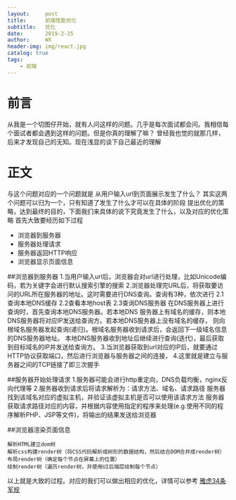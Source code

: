 ```yaml
---
layout:     post
title:      前端性能优化
subtitle:   优化
date:       2019-2-25
author:     WX
header-img: img/react.jpg
catalog: true
tags:
    - 前端
---
```

# 前言
从我是一个切图仔开始，就有人问这样的问题。几乎是每次面试都会问。我相信每个面试者都会遇到这样的问题。但是你真的理解了嘛？
曾经我也觉的就那几样，后来才发现自己的无知。现在浅显的谈下自己最近的理解

# 正文
 
与这个问题对应的一个问题就是 从用户输入url到页面展示发生了什么？ 其实这两个问题可以归为一个，只有知道了发生了什么才可以在具体的阶段
提出优化的策略，达到最终的目的，下面我们来具体的说下究竟发生了什么，以及对应的优化策略
首先大致要经历如下过程
   <ul>
        <li>浏览器到服务器</li>
        <li>服务器处理请求</li>
        <li>服务器返回HTTP响应</li>
        <li>浏览器显示页面信息</li>
   </ul>

##浏览器到服务器
    1.当用户输入url后，浏览器会对url进行处理，比如Unicode编码，若为关键字会进行默认搜索引擎的搜索
    2.浏览器处理完URL后，将获取要访问的URL所在服务器的地址。这时需要进行DNS查询。查询有3种，依次进行
        2.1查询本地DNS缓存
        2.2查看本地host表
        2.3查询DNS服务器
    在DNS服务器上进行查询时，首先查询本地DNS服务器。若本地DNS 
    服务器上有域名的缓存，则本地DNS服务器将对应IP发送给查询方。若本地DNS服务器上没有域名的缓存，
    则向根域名服务器发起查询(递归)。根域名服务器收到请求后，会返回下一级域名信息的DNS服务器地址。
    本地DNS服务器收到地址后继续进行查询(迭代)，最后获取到目标域名的IP并发送给查询方。 
    3.当浏览器获取到url对应的IP后，就要通过HTTP协议获取端口，然后进行浏览器与服务器之间的连接，
    4.这里就是建立与服务器之间的TCP链接了即三次握手

##服务器开始处理请求
    1.服务器可能会进行http重定向，DNS负载均衡，nginx反向代理等
    2.服务器收到请求后将请求解析为：请求方法、域名、请求路径
      服务器找到该域名对应的虚拟主机，并验证该虚拟主机是否可以使用该请求方法
      服务器获取请求路径对应的内容，并根据内容使用指定的程序来处理(e.g.使用不同的程序解析PHP、JSP等文件)，将输出的结果发送给浏览器

##浏览器渲染页面信息
    
    解析HTML建立dom树
    解析css构建render树（将CSS代码解析成树形的数据结构，然后结合DOM合并成render树）
    布局render树（确定每个节点在屏幕上的位置）
    绘制render树（遍历render树，并使用UI后端层绘制每个节点）

以上就是大致的过程。对应的我们可以做出相应的优化，详情可以参考   <a href='https://blog.csdn.net/camel20/article/details/7283893'>雅虎34条军规</a>

